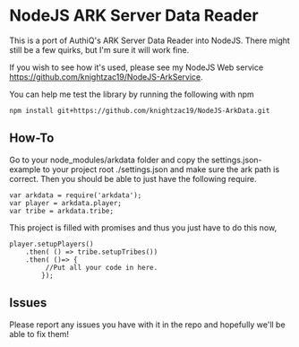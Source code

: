 # NodeJS ARK Server Data Reader

This is a port of AuthiQ's ARK Server Data Reader into NodeJS. There might still be a few quirks, but I'm sure it will work fine.

If you wish to see how it's used, please see my NodeJS Web service https://github.com/knightzac19/NodeJS-ArkService.



You can help me test the library by running the following with npm

```
npm install git+https://github.com/knightzac19/NodeJS-ArkData.git
```

## How-To

Go to your node_modules/arkdata folder and copy the settings.json-example to your project root ./settings.json and make sure the ark path is correct.
Then you should be able to just have the following require.

```
var arkdata = require('arkdata');
var player = arkdata.player;
var tribe = arkdata.tribe;
```

This project is filled with promises and thus you just have to do this now,

```
player.setupPlayers()
	.then( () => tribe.setupTribes())
	.then( ()=> {
		 //Put all your code in here.
		});
```

## Issues

Please report any issues you have with it in the repo and hopefully we'll be able to fix them!
